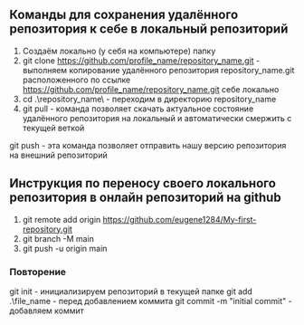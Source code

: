 
## Команды для сохранения удалённого репозитория к себе в локальный репозиторий
1. Создаём локально (у себя на компьютере) папку 
2. git clone https://github.com/profile_name/repository_name.git - выполняем копирование удалённого репозитория repository_name.git расположенного по ссылке https://github.com/profile_name/repository_name.git себе локально
3. cd .\repository_name\ - переходим в директорию repository_name
4. git pull - команда позволяет скачать актуальное состояние удалённого репозитория на локальный и автоматически смержить с текущей веткой

git push - эта команда позволяет отправить нашу версию репозитория на внешний репозиторий

## Инструкция по переносу своего локального репозитория в онлайн репозиторий на github
1. git remote add origin https://github.com/eugene1284/My-first-repository.git
2. git branch -M main
3. git push -u origin main


### Повторение
git init - инициализируем репозиторий в текущей папке
git add .\file_name - перед добавлением коммита
git commit -m "initial commit" - добавляем коммит
